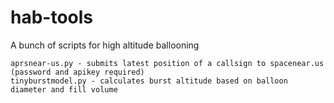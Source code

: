 hab-tools
=========

A bunch of scripts for high altitude ballooning

```
aprsnear-us.py - submits latest position of a callsign to spacenear.us (password and apikey required) 
tinyburstmodel.py - calculates burst altitude based on balloon diameter and fill volume
```
